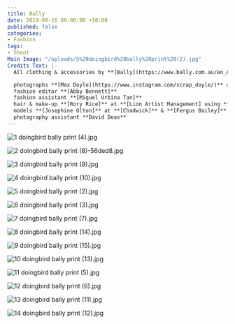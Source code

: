 ```yaml
---
title: Bally
date: 2019-09-16 09:00:00 +10:00
published: false
categories:
- Fashion
tags:
- Shoot
Main Image: "/uploads/5%20doingbird%20bally%20print%20(2).jpg"
Credits Text: |-
  All clothing & accessories by **[Bally](https://www.bally.com.au/en_AU/home)**

  photographs **[Max Doyle](https://www.instagram.com/scrap_doyle/)** at **[Lizard Management](https://www.instagram.com/lizardmanagement/)**
  fashion editor **[Abby Bennett]**
  fashion assistant **[Miguel Urbina Tan]**
  hair & make-up **[Rory Rice]** at **[Lion Artist Management] using **[Oribe]**
  models **[Josephine Olton]** at **[Chadwick]** & **[Fergus Bailey]** at **[Kult Australia]**
  photography assistant **David Deas**
---
```


![1 doingbird bally print (4).jpg](/uploads/1%20doingbird%20bally%20print%20(4).jpg)

![2 doingbird bally print (8)-56ded8.jpg](/uploads/2%20doingbird%20bally%20print%20(8)-56ded8.jpg)

![3 doingbird bally print (9).jpg](/uploads/3%20doingbird%20bally%20print%20(9).jpg)

![4 doingbird bally print (10).jpg](/uploads/4%20doingbird%20bally%20print%20(10).jpg)

![5 doingbird bally print (2).jpg](/uploads/5%20doingbird%20bally%20print%20(2).jpg)

![6 doingbird bally print (3).jpg](/uploads/6%20doingbird%20bally%20print%20(3).jpg)

![7 doingbird bally print (7).jpg](/uploads/7%20doingbird%20bally%20print%20(7).jpg)

![8 doingbird bally print (14).jpg](/uploads/8%20doingbird%20bally%20print%20(14).jpg)

![9 doingbird bally print (15).jpg](/uploads/9%20doingbird%20bally%20print%20(15).jpg)

![10 doingbird bally print (13).jpg](/uploads/10%20doingbird%20bally%20print%20(13).jpg)

![11 doingbird bally print (5).jpg](/uploads/11%20doingbird%20bally%20print%20(5).jpg)

![12 doingbird bally print (6).jpg](/uploads/12%20doingbird%20bally%20print%20(6).jpg)

![13 doingbird bally print (11).jpg](/uploads/13%20doingbird%20bally%20print%20(11).jpg)

![14 doingbird bally print (12).jpg](/uploads/14%20doingbird%20bally%20print%20(12).jpg)


